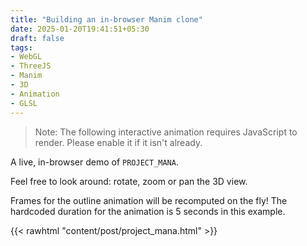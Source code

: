 ```yaml
---
title: "Building an in-browser Manim clone"
date: 2025-01-20T19:41:51+05:30
draft: false
tags:
- WebGL
- ThreeJS
- Manim
- 3D
- Animation
- GLSL
---
```


> Note: The following interactive animation requires JavaScript to render. Please enable it if it isn't already.

A live, in-browser demo of `PROJECT_MANA`.

Feel free to look around: rotate, zoom or pan the 3D view.

Frames for the outline animation will be recomputed on the fly! The hardcoded duration for the animation
is 5 seconds in this example.

{{< rawhtml "content/post/project_mana.html" >}}
